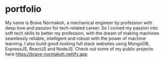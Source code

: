 # portfolio
My name is Brave Normakoh, a mechanical engineer by profession with deep love and passion for tech-related career. So I coined my passion into soft tech skills to better my profession, with the dream of making machines seamlessly reliable, intelligent and robust with the power of machine learning. I also build good-looking full stack websites using MongoDB, ExpressJS, ReactJS and NodeJS.
Check out some of my public projects here https://brave-normakoh.netlify.app
